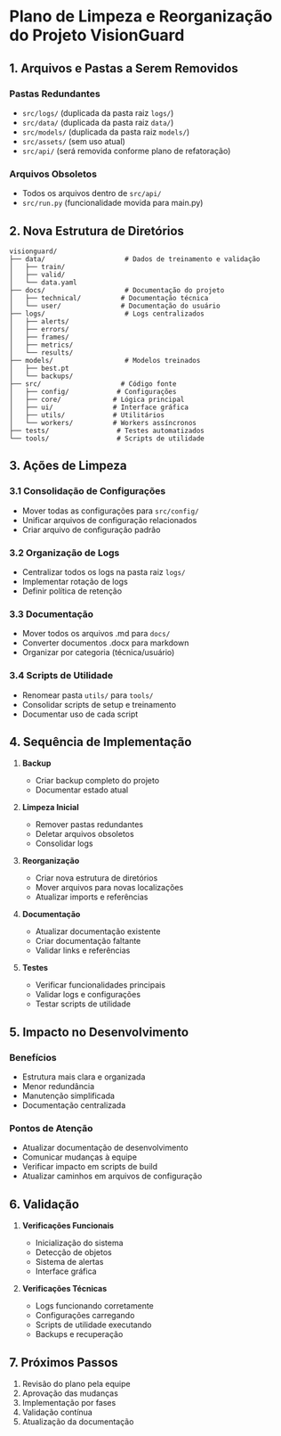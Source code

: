 # Plano de Limpeza e Reorganização do Projeto VisionGuard

## 1. Arquivos e Pastas a Serem Removidos

### Pastas Redundantes
- `src/logs/` (duplicada da pasta raiz `logs/`)
- `src/data/` (duplicada da pasta raiz `data/`)
- `src/models/` (duplicada da pasta raiz `models/`)
- `src/assets/` (sem uso atual)
- `src/api/` (será removida conforme plano de refatoração)

### Arquivos Obsoletos
- Todos os arquivos dentro de `src/api/`
- `src/run.py` (funcionalidade movida para main.py)

## 2. Nova Estrutura de Diretórios

```
visionguard/
├── data/                    # Dados de treinamento e validação
│   ├── train/
│   ├── valid/
│   └── data.yaml
├── docs/                    # Documentação do projeto
│   ├── technical/          # Documentação técnica
│   └── user/               # Documentação do usuário
├── logs/                    # Logs centralizados
│   ├── alerts/
│   ├── errors/
│   ├── frames/
│   ├── metrics/
│   └── results/
├── models/                  # Modelos treinados
│   ├── best.pt
│   └── backups/
├── src/                    # Código fonte
│   ├── config/            # Configurações
│   ├── core/             # Lógica principal
│   ├── ui/               # Interface gráfica
│   ├── utils/            # Utilitários
│   └── workers/          # Workers assíncronos
├── tests/                 # Testes automatizados
└── tools/                 # Scripts de utilidade
```

## 3. Ações de Limpeza

### 3.1 Consolidação de Configurações
- Mover todas as configurações para `src/config/`
- Unificar arquivos de configuração relacionados
- Criar arquivo de configuração padrão

### 3.2 Organização de Logs
- Centralizar todos os logs na pasta raiz `logs/`
- Implementar rotação de logs
- Definir política de retenção

### 3.3 Documentação
- Mover todos os arquivos .md para `docs/`
- Converter documentos .docx para markdown
- Organizar por categoria (técnica/usuário)

### 3.4 Scripts de Utilidade
- Renomear pasta `utils/` para `tools/`
- Consolidar scripts de setup e treinamento
- Documentar uso de cada script

## 4. Sequência de Implementação

1. **Backup**
   - Criar backup completo do projeto
   - Documentar estado atual

2. **Limpeza Inicial**
   - Remover pastas redundantes
   - Deletar arquivos obsoletos
   - Consolidar logs

3. **Reorganização**
   - Criar nova estrutura de diretórios
   - Mover arquivos para novas localizações
   - Atualizar imports e referências

4. **Documentação**
   - Atualizar documentação existente
   - Criar documentação faltante
   - Validar links e referências

5. **Testes**
   - Verificar funcionalidades principais
   - Validar logs e configurações
   - Testar scripts de utilidade

## 5. Impacto no Desenvolvimento

### Benefícios
- Estrutura mais clara e organizada
- Menor redundância
- Manutenção simplificada
- Documentação centralizada

### Pontos de Atenção
- Atualizar documentação de desenvolvimento
- Comunicar mudanças à equipe
- Verificar impacto em scripts de build
- Atualizar caminhos em arquivos de configuração

## 6. Validação

1. **Verificações Funcionais**
   - Inicialização do sistema
   - Detecção de objetos
   - Sistema de alertas
   - Interface gráfica

2. **Verificações Técnicas**
   - Logs funcionando corretamente
   - Configurações carregando
   - Scripts de utilidade executando
   - Backups e recuperação

## 7. Próximos Passos

1. Revisão do plano pela equipe
2. Aprovação das mudanças
3. Implementação por fases
4. Validação contínua
5. Atualização da documentação